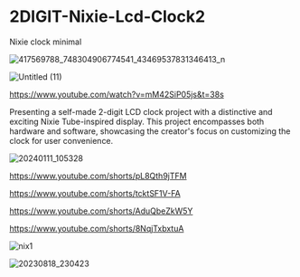 # 2DIGIT-Nixie-Lcd-Clock2
Nixie clock minimal

![417569788_748304906774541_43469537831346413_n](https://github.com/YakrooThai/2DIGIT-Nixie-Lcd-Clock2/assets/56666070/da93b2b8-b47e-4360-ad54-ed73680ccde0)

![Untitled (11)](https://github.com/YakrooThai/2DIGIT-Nixie-Lcd-Clock2/assets/56666070/5902e26c-1eba-4914-8266-3a75b2cba123)


https://www.youtube.com/watch?v=mM42SiP05js&t=38s

Presenting a self-made 2-digit LCD clock project with a distinctive and exciting Nixie Tube-inspired display. 
This project encompasses both hardware and software, showcasing the creator's focus on customizing the clock for user convenience.

![20240111_105328](https://github.com/YakrooThai/2DIGIT-Nixie-Lcd-Clock2/assets/56666070/0f41a8cf-bbe5-476f-b309-3f00eec06b5f)

https://www.youtube.com/shorts/pL8Qth9jTFM


https://www.youtube.com/shorts/tcktSF1V-FA

https://www.youtube.com/shorts/AduQbeZkW5Y

https://www.youtube.com/shorts/8NqjTxbxtuA

![nix1](https://github.com/YakrooThai/2DIGIT-Nixie-Lcd-Clock2/assets/56666070/368ebfb0-9704-4f70-8ec6-462eedcf8f9b)


![20230818_230423](https://github.com/YakrooThai/2DIGIT-Nixie-Lcd-Clock2/assets/56666070/2b167c62-d693-4385-96fb-0c38ddb617f5)
